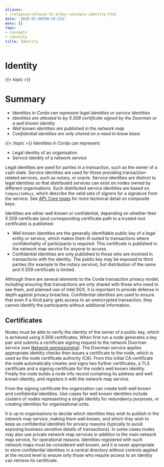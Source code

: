 ```yaml
---
aliases:
- /releases/release-V3.0/key-concepts-identity.html
date: '2020-01-08T09:59:25Z'
menu: []
tags:
- concepts
- identity
title: Identity
---
```



# Identity


{{< topic >}}

# Summary


* *Identities in Corda can represent legal identities or service identities*
* *Identities are attested to by X.509 certificate signed by the Doorman or a well known identity*
* *Well known identities are published in the network map*
* *Confidential identities are only shared on a need to know basis*


{{< /topic >}}
Identities in Corda can represent:


* Legal identity of an organisation
* Service identity of a network service

Legal identities are used for parties in a transaction, such as the owner of a cash state. Service identities are used
for those providing transaction-related services, such as notary, or oracle. Service identities are distinct to legal
identities so that distributed services can exist on nodes owned by different organisations. Such distributed service
identities are based on `CompositeKeys`, which describe the valid sets of signers for a signature from the service.
See [API: Core types](api-core-types.md) for more technical detail on composite keys.

Identities are either well known or confidential, depending on whether their X.509 certificate (and corresponding
certificate path to a trusted root certificate) is published:


* Well known identities are the generally identifiable public key of a legal entity or service, which makes them
ill-suited to transactions where confidentiality of participants is required. This certificate is published in the
network map service for anyone to access.
* Confidential identities are only published to those who are involved in transactions with the identity. The public
key may be exposed to third parties (for example to the notary service), but distribution of the name and X.509
certificate is limited.

Although there are several elements to the Corda transaction privacy model, including ensuring that transactions are
only shared with those who need to see them, and planned use of Intel SGX, it is important to provide defense in depth against
privacy breaches. Confidential identities are used to ensure that even if a third party gets access to an unencrypted
transaction, they cannot identify the participants without additional information.


## Certificates

Nodes must be able to verify the identity of the owner of a public key, which is achieved using X.509 certificates.
When first run a node generates a key pair and submits a certificate signing request to the network Doorman service
(see  [Network permissioning](permissioning.md)).
The Doorman service applies appropriate identity checks then issues a certificate to the node, which is used as the
node certificate authority (CA). From this initial CA certificate the node automatically creates and signs two further
certificates, a TLS certificate and a signing certificate for the node’s well known identity. Finally the node
builds a node info record containing its address and well known identity, and registers it with the network map service.

From the signing certificate the organisation can create both well known and confidential identities. Use-cases for
well known identities include clusters of nodes representing a single identity for redundancy purposes, or creating
identities for organisational units.

It is up to organisations to decide which identities they wish to publish in the network map service, making them
well known, and which they wish to keep as confidential identities for privacy reasons (typically to avoid exposing
business sensitive details of transactions). In some cases nodes may also use private network map services in addition
to the main network map service, for operational reasons. Identities registered with such network maps must be
considered well known, and it is never appropriate to store confidential identities in a central directory without
controls applied at the record level to ensure only those who require access to an identity can retrieve its
certificate.


